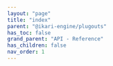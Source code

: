 ```yaml
---
layout: "page"
title: "index"
parent: "@ikari-engine/plugouts"
has_toc: false
grand_parent: "API - Reference"
has_children: false
nav_order: 1
---
```

